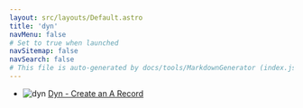 ```yaml
---
layout: src/layouts/Default.astro
title: 'dyn'
navMenu: false
# Set to true when launched
navSitemap: false
navSearch: false
# This file is auto-generated by docs/tools/MarkdownGenerator (index.js)
---
```


<ul>

<li>

![dyn](https://i.octopus.com/library/step-templates/dyn.png) [Dyn - Create an A Record](/integrations/dyn/dyn-create-an-a-record)

</li>
        
</ul>
